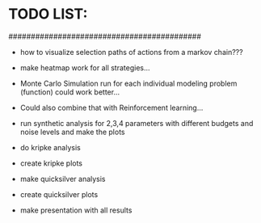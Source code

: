 # TODO LIST:


###########################################

* how to visualize selection paths of actions from a markov chain???

* make heatmap work for all strategies...

* Monte Carlo Simulation run for each individual modeling problem (function) could work better...
* Could also combine that with Reinforcement learning...


* run synthetic analysis for 2,3,4 parameters with different budgets and noise levels and make the plots

* do kripke analysis
* create kripke plots
* make quicksilver analysis
* create quicksilver plots

* make presentation with all results